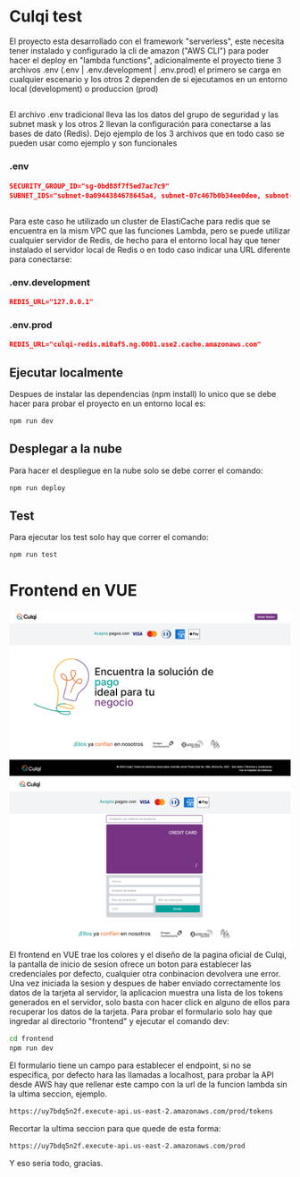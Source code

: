 # Culqi test
El proyecto esta desarrollado con el framework "serverless", este necesita tener instalado y configurado la cli de amazon ("AWS CLI") para poder hacer el deploy en "lambda functions", adicionalmente el proyecto tiene 3 archivos .env (.env | .env.development | .env.prod) el primero se carga en cualquier escenario y los otros 2 dependen de si ejecutamos en un entorno local (development) o produccion (prod)

##
El archivo .env tradicional lleva las los datos del grupo de seguridad y las subnet mask y los otros 2 llevan la configuración para conectarse a las bases de dato (Redis). Dejo ejemplo de los 3 archivos que en todo caso se pueden usar como ejemplo y son funcionales
### .env

```json
SECURITY_GROUP_ID="sg-0bd88f7f5ed7ac7c9"
SUBNET_IDS="subnet-0a0944384678645a4, subnet-07c467b0b34ee0dee, subnet-08e334420785b521d"
```

##
Para este caso he utilizado un cluster de ElastiCache para redis que se encuentra en la mism VPC que las funciones Lambda, pero se puede utilizar cualquier servidor de Redis, de hecho para el entorno local hay que tener instalado el servidor local de Redis o en todo caso indicar una URL diferente para conectarse:

### .env.development
```json
REDIS_URL="127.0.0.1"
```

### .env.prod
```json
REDIS_URL="culqi-redis.mi0af5.ng.0001.use2.cache.amazonaws.com"
```

## Ejecutar localmente
Despues de instalar las dependencias (npm install) lo unico que se debe hacer para probar el proyecto en un entorno local es:
```bash
npm run dev
```

## Desplegar a la nube
Para hacer el despliegue en la nube solo se debe correr el comando:
```bash
npm run deploy
```

## Test
Para ejecutar los test solo hay que correr el comando:
```bash
npm run test
```

# Frontend en VUE
![user interface](./ui_vue.png)
![user interface](./ui_vue2.png)
El frontend en VUE trae los colores y el diseño de la pagina oficial de Culqi, la pantalla de inicio de sesion ofrece un boton para establecer las credenciales por defecto, cualquier otra conbinacion devolvera une error.
Una vez iniciada la sesion y despues de haber enviado correctamente los datos de la tarjeta al servidor, la aplicacion muestra una lista de los tokens generados en el servidor, solo basta con hacer click en alguno de ellos para recuperar los datos de la tarjeta.
Para probar el formulario solo hay que ingredar al directorio "frontend" y ejecutar el comando dev:
```bash
cd frontend
npm run dev
```
El formulario tiene un campo para establecer el endpoint, si no se especifica, por defecto hara las llamadas a localhost, para probar la API desde AWS hay que rellenar este campo con la url de la funcion lambda sin la ultima seccion, ejemplo.

```bash
https://uy7bdq5n2f.execute-api.us-east-2.amazonaws.com/prod/tokens
```
Recortar la ultima seccion para que quede de esta forma:
```bash
https://uy7bdq5n2f.execute-api.us-east-2.amazonaws.com/prod
```

Y eso seria todo, gracias.